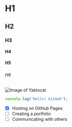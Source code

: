 # H1
## H2
### H3
#### H4
##### H5
###### H6

![Image of Yaktocat](https://octodex.github.com/images/yaktocat.png)

```js
console.log("Hello! GitHub");
```
- [x] Hosting on GitHub Pages
- [ ] Creating a portfolio
- [ ] Communicating with others
